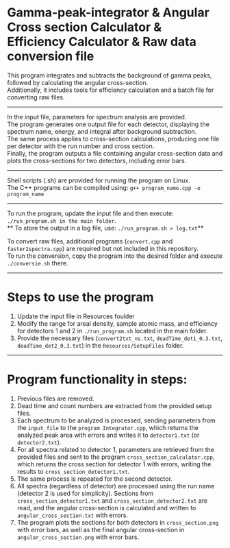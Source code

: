 # Gamma-peak-integrator & Angular Cross section Calculator & Efficiency Calculator & Raw data conversion file
This program integrates and subtracts the background of gamma peaks, followed by calculating the angular cross-section.  
Additionally, it includes tools for efficiency calculation and a batch file for converting raw files.

----------------------------------------------------------------------------------------------------------------------------------------------------------------------------------------------------------------

In the input file, parameters for spectrum analysis are provided.  
The program generates one output file for each detector, displaying the spectrum name, energy, and integral after background subtraction.  
The same process applies to cross-section calculations, producing one file per detector with the run number and cross section.  
Finally, the program outputs a file containing angular cross-section data and plots the cross-sections for two detectors, including error bars. 

----------------------------------------------------------------------------------------------------------------------------------------------------------------------------------------------------------------

Shell scripts (.sh) are provided for running the program on Linux.  
The C++ programs can be compiled using: `g++ program_name.cpp -o program_name`  

----------------------------------------------------------------------------------------------------------------------------------------------------------------------------------------------------------------

To run the program, update the input file and then execute: `./run_program.sh in the main folder`.  
** To store the output in a log file, use: `./run_program.sh > log.txt`**  

To convert raw files, additional programs (`convert.cpp` and `faster2spectra.cpp`) are required but not included in this repository.  
To run the conversion, copy the program into the desired folder and execute `./conversie.sh` there.  

----------------------------------------------------------------------------------------------------------------------------------------------------------------------------------------------------------------

# Steps to use the program

1. Update the input file in Resources foulder  
2. Modify the range for areal density, sample atomic mass, and efficiency for detectors 1 and 2 in `./run_program.sh` located in the main folder.  
3. Provide the necessary files (`convert2txt_ns.txt`, `deadTime_det1_0.3.txt`, `deadTime_det2_0.3.txt`) in the `Resources/SetupFiles` folder.  
   
----------------------------------------------------------------------------------------------------------------------------------------------------------------------------------------------------------------

# Program functionality in steps:

1. Previous files are removed.  
2. Dead time and count numbers are extracted from the provided setup files.  
3. Each spectrum to be analyzed is processed, sending parameters from the `input_file` to the `program Integrator.cpp`, which returns the analyzed peak area with errors and writes it to `detector1.txt` (or `detector2.txt`).  
4. For all spectra related to detector 1, parameters are retrieved from the provided files and sent to the program `cross_section_calculator.cpp`, which returns the cross section for detector 1 with errors, writing the results to `cross_section_detector1.txt`.  
5. The same process is repeated for the second detector.  
6. All spectra (regardless of detector) are processed using the run name (detector 2 is used for simplicity). Sections from `cross_section_detector1.txt` and `cross_section_detector2.txt` are read, and the angular cross-section is calculated and written to `angular_cross_section.txt` with errors.  
7. The program plots the sections for both detectors in `cross_section.png` with error bars, as well as the final angular cross-section in `angular_cross_section.png` with error bars.  
